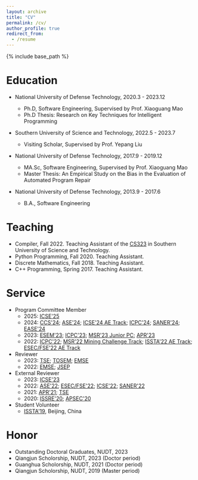 ```yaml
---
layout: archive
title: "CV"
permalink: /cv/
author_profile: true
redirect_from:
  - /resume
---
```


{% include base_path %}

Education
======
* National University of Defense Technology, 2020.3 - 2023.12
  * Ph.D, Software Engineering, Supervised by Prof. Xiaoguang Mao
  * Ph.D Thesis: Research on Key Techniques for Intelligent Programming

* Southern University of Science and Technology, 2022.5 - 2023.7
  * Visiting Scholar, Supervised by Prof. Yepang Liu

* National University of Defense Technology, 2017.9 - 2019.12
  * MA.Sc, Software Engineering, Supervised by Prof. Xiaoguang Mao
  * Master Thesis: An Empirical Study on the Bias in the Evaluation of Automated Program Repair 

* National University of Defense Technology, 2013.9 - 2017.6
  * B.A., Software Engineering
  
  
Teaching
======
* Compiler, Fall 2022. Teaching Assistant of the [CS323](https://github.com/sqlab-sustech/CS323-2022F) in Southern University of Science and Technology. 
* Python Programming, Fall 2020. Teaching Assistant.
* Discrete Mathematics, Fall 2018. Teaching Assistant.
* C++ Programming, Spring 2017. Teaching Assistant.

  
Service
======
* Program Committee Member 
  * 2025: [ICSE'25](https://conf.researchr.org/track/icse-2025/icse-2025-research-track)
  * 2024: [CCS'24](https://www.sigsac.org/ccs/CCS2024/home.html); [ASE'24](https://conf.researchr.org/track/ase-2024/ase-2024-research); [ICSE'24 AE Track](https://conf.researchr.org/track/icse-2024/icse-2024-artifact-evaluation); [ICPC'24](https://conf.researchr.org/track/icpc-2024/icpc-2024-research); [SANER'24](https://conf.researchr.org/track/saner-2024/saner-2024-papers); [EASE'24](https://conf.researchr.org/track/ease-2024/ease-2024-papers)
  * 2023: [ESEM'23](https://conf.researchr.org/home/esem-2023); [ICPC'23](https://conf.researchr.org/track/icpc-2023/icpc-2023-research); [MSR'23 Junior PC](https://conf.researchr.org/track/msr-2023/msr-2023-junior-pc); [APR'23](http://program-repair.org/workshop-2023/)
  * 2022: [ICPC'22](https://conf.researchr.org/track/icpc-2022/icpc-2022-research); [MSR'22 Mining Challenge Track](https://conf.researchr.org/track/msr-2022/msr-2022-mining-challenge); [ISSTA'22 AE Track](https://conf.researchr.org/track/issta-2022/issta-2022-artifact-evaluation); [ESEC/FSE'22 AE Track](https://2022.esec-fse.org/track/fse-2022-artifacts)
* Reviewer
  * 2023: [TSE](https://www.computer.org/csdl/journal/ts); [TOSEM](https://dl.acm.org/journal/tosem); [EMSE](https://www.springer.com/journal/10664)
  * 2022: [EMSE](https://www.springer.com/journal/10664); [JSEP](https://onlinelibrary.wiley.com/journal/20477481)
* External Reviewer
  * 2023: [ICSE'23](https://conf.researchr.org/home/icse-2023) 
  * 2022: [ASE'22](https://conf.researchr.org/home/ase-2022); [ESEC/FSE'22](https://2022.esec-fse.org/); [ICSE'22](https://conf.researchr.org/home/icse-2022); [SANER'22](https://saner2022.uom.gr/)
  * 2021: [APR'21](http://program-repair.org/workshop-2021/); [TSE](https://www.computer.org/csdl/journal/ts)
  * 2020: [ISSRE'20](http://2020.issre.net/); [APSEC'20](https://formal-analysis.com/apsec/2020/)
* Student Volunteer
  * [ISSTA'19](https://conf.researchr.org/home/issta-2019), Beijing, China

Honor
======
* Outstanding Doctoral Graduates, NUDT, 2023
* Qiangjun Scholorship, NUDT, 2023 (Doctor period)
* Guanghua Scholorship, NUDT, 2021 (Doctor period)
* Qiangjun Scholorship, NUDT, 2019 (Master period)
